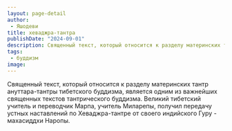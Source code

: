 ```yaml
---
layout: page-detail
author:
 - Яшодеви
title: хеваджра-тантра
publishDate: "2024-09-01"
description: Священный текст, который относится к разделу материнских тантр ануттара-тантры тибетского буддизма, является одним из важнейших священных текстов тантрического буддизма. Великий тибетский учитель и переводчик Марпа, учитель Миларепы, получил передачу устных наставлений по Хеваджра-тантре от своего индийского Гуру - махасиддхи Наропы.
tags:
 - буддизм
image: 
---
```


Священный текст, который относится к разделу материнских тантр ануттара-тантры тибетского буддизма, является одним из важнейших священных текстов тантрического буддизма. Великий тибетский учитель и переводчик Марпа, учитель Миларепы, получил передачу устных наставлений по Хеваджра-тантре от своего индийского Гуру - махасиддхи Наропы.

